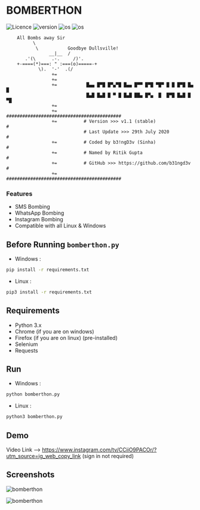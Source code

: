 # BOMBERTHON
![Licence](https://img.shields.io/github/license/b31ngd3v/bomberthon)
![version](https://img.shields.io/static/v1?label=version&message=v1.1-stable&color=brightgreen)
![os](https://img.shields.io/static/v1?label=os%20support&message=linux&color=blue)
![os](https://img.shields.io/static/v1?label=os%20support&message=windows&color=blue)


```
    All Bombs away Sir
          \
           \           Goodbye Dullsville!
                __|__  /
       .'(\      .-.     /)'.
    +-====(*)===: " :===(o)=====-+
            \).  '-'  .(/                            
                 +=
                 +=
                 +=           █▄▄ █▀█ █▀▄▀█ █▄▄ █▀▀ █▀█ ▀█▀ █ █ █▀█ █▄ █
                              █▄█ █▄█ █ ▀ █ █▄█ ██▄ █▀▄  █  █▀█ █▄█ █ ▀█
                 += 
                 +=          ###########################################
                 +=          # Version >>> v1.1 (stable)               #
                             # Last Update >>> 29th July 2020          #
                 +=          # Coded by b3!ngD3v (Sinha)               #
                 +=          # Named by Ritik Gupta                    #
                 +=          # GitHub >>> https://github.com/b31ngd3v  #
                 +=          ###########################################
```

### Features

- SMS Bombing
- WhatsApp Bombing
- Instagram Bombing
- Compatible with all Linux & Windows

## Before Running `bomberthon.py`


* Windows :

```bash
pip install -r requirements.txt

```
* Linux :

```bash
pip3 install -r requirements.txt
```

## Requirements

*  Python 3.x
* Chrome (if you are on windows)
* Firefox (if you are on linux) (pre-installed)
* Selenium
* Requests


## Run

* Windows :

```bash
python bomberthon.py
```
* Linux :

```bash
python3 bomberthon.py
```

## Demo

Video Link --> https://www.instagram.com/tv/CCiiO9PACOr/?utm_source=ig_web_copy_link (sign in not required)


## Screenshots

<a><img src="https://raw.githubusercontent.com/b31ngD3v/bomberthon/master/screenshots/Screenshot%20at%202020-07-29%2001-38-23.png" alt="bomberthon"/></a>

<a><img src="https://github.com/b31ngD3v/bomberthon/blob/master/screenshots/Capture.PNG?raw=true" alt="bomberthon"/></a>
